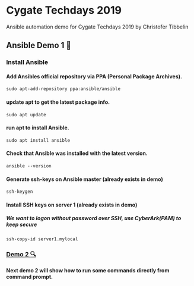 # Cygate Techdays 2019
Ansible automation demo for Cygate Techdays 2019 by Christofer Tibbelin

## Ansible Demo 1 :dvd:

### Install Ansible

#### Add Ansibles official repository via PPA (Personal Package Archives).
```Shell
sudo apt-add-repository ppa:ansible/ansible
```

#### update apt to get the latest package info.
```shell
sudo apt update
```

#### run apt to install Ansible.
```shell
sudo apt install ansible
```

#### Check that Ansible was installed with the latest version.
```shell
ansible --version
```
#### Generate ssh-keys on Ansible master (already exists in demo)
```shell
ssh-keygen
```

#### Install SSH keys on server 1 (already exists in demo)
##### *We want to logon without password over SSH, use CyberArk(PAM) to keep secure*
```shell
ssh-copy-id server1.mylocal
```


### [Demo 2 :mag:](../demo2/)
#### Next demo 2 will show how to run some commands directly from command prompt.
